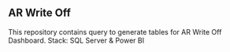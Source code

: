 ## AR Write Off

This repository contains query to generate tables for AR Write Off Dashboard. 
Stack: SQL Server & Power BI
